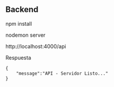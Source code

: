 ## Backend

npm install

nodemon server

http://localhost:4000/api

Respuesta
```
{
    "message":"API - Servidor Listo..."
}
```

